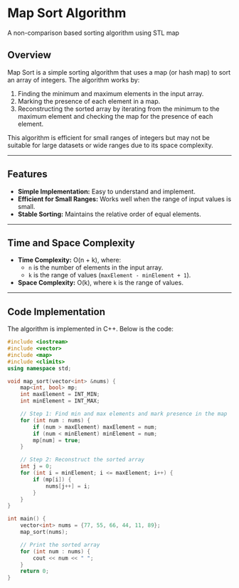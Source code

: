 # Map Sort Algorithm

A non-comparison based sorting algorithm using STL map

## Overview
Map Sort is a simple sorting algorithm that uses a map (or hash map) to sort an array of integers. The algorithm works by:
1. Finding the minimum and maximum elements in the input array.
2. Marking the presence of each element in a map.
3. Reconstructing the sorted array by iterating from the minimum to the maximum element and checking the map for the presence of each element.

This algorithm is efficient for small ranges of integers but may not be suitable for large datasets or wide ranges due to its space complexity.

---

## Features
- **Simple Implementation:** Easy to understand and implement.
- **Efficient for Small Ranges:** Works well when the range of input values is small.
- **Stable Sorting:** Maintains the relative order of equal elements.

---

## Time and Space Complexity
- **Time Complexity:** O(n + k), where:
  - `n` is the number of elements in the input array.
  - `k` is the range of values (`maxElement - minElement + 1`).
- **Space Complexity:** O(k), where `k` is the range of values.

---

## Code Implementation
The algorithm is implemented in C++. Below is the code:

```cpp
#include <iostream>
#include <vector>
#include <map>
#include <climits>
using namespace std;

void map_sort(vector<int> &nums) {
    map<int, bool> mp;
    int maxElement = INT_MIN;
    int minElement = INT_MAX;

    // Step 1: Find min and max elements and mark presence in the map
    for (int num : nums) {
        if (num > maxElement) maxElement = num;
        if (num < minElement) minElement = num;
        mp[num] = true;
    }

    // Step 2: Reconstruct the sorted array
    int j = 0;
    for (int i = minElement; i <= maxElement; i++) {
        if (mp[i]) {
            nums[j++] = i;
        }
    }
}

int main() {
    vector<int> nums = {77, 55, 66, 44, 11, 89};
    map_sort(nums);

    // Print the sorted array
    for (int num : nums) {
        cout << num << " ";
    }
    return 0;
}
